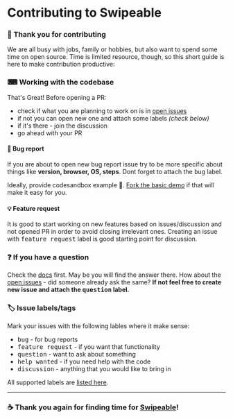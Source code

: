 # Contributing to Swipeable

### 👏 Thank you for contributing

We are all busy with jobs, family or hobbies, but also want to spend some time on open source. Time is limited resource, though, so this short guide is here to make contribution productive:

### ⌨︎ Working with the codebase
That's Great! Before opening a PR:
 - check if what you are planning to work on is in [open issues](https://github.com/moubi/swipeable-react/issues)
 - if not you can open new one and attach some labels *(check below)*
 - if it's there - join the discussion
 - go ahead with your PR

#### 🐞 Bug report
If you are about to open new bug report issue try to be more specific about things like **version, browser, OS, steps**. Dont forget to attach the <kbd>bug</kbd> label.

Ideally, provide codesandbox example 🙏. [Fork the basic demo](https://codesandbox.io/s/swiping-views-u49lp) if that will make it easy for you.

#### 💡 Feature request
It is good to start working on new features based on issues/discussion and not opened PR in order to avoid closing irrelevant ones. Creating an issue with <kbd>feature request</kbd> label is good starting point for discussion.

### ❓ If you have a question
Check the [docs](#readme) first. May be you will find the answer there. How about the [open issues](https://github.com/moubi/swipeable-react/issues) - did someone already ask the same?
**If not feel free to create new issue and attach the <kbd>question</kbd> label.**

### 🏷 Issue labels/tags
Mark your issues with the following lables where it make sense:
 - <kbd>bug</kbd> - for bug reports
 - <kbd>feature request</kbd> - if you want that functionality
 - <kbd>question</kbd> - want to ask about something
 - <kbd>help wanted</kbd> - if you need help with the code
 - <kbd>discussion</kbd> - anything that you would like to bring in

 All supported labels are [listed here](https://github.com/moubi/swipeable-react/labels).
 ___

 ### ☕️ Thank you again for finding time for [Swipeable](https://github.com/moubi/swipeable-react)!
